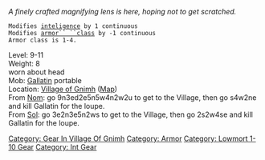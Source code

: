 *A finely crafted magnifying lens is here, hoping not to get scratched.*

`Modifies `[`inteligence`](Intelligence "wikilink")` by 1 continuous`  
`Modifies `[`armor`` ``class`](Armor_Class "wikilink")` by -1 continuous`  
`Armor class is 1-4.`

Level: 9-11  
Weight: 8  
worn about head  
Mob: [Gallatin](Gallatin "wikilink") portable  
Location: [Village of Gnimh](:Category:_Village_Of_Gnimh "wikilink")
([Map](Village_Of_Gnimh_Map "wikilink"))  
From [Nom](Nom "wikilink"): go 9n3ed2e5n5w4n2w2u to get to the Village,
then go s4w2ne and kill Gallatin for the loupe.  
From [Sol](Sol "wikilink"): go 3e2n3e5n2ws to get to the Village, then
go 2s2w4se and kill Gallatin for the loupe.

[Category: Gear In Village Of
Gnimh](Category:_Gear_In_Village_Of_Gnimh "wikilink") [Category:
Armor](Category:_Armor "wikilink") [Category: Lowmort 1-10
Gear](Category:_Lowmort_1-10_Gear "wikilink") [Category: Int
Gear](Category:_Int_Gear "wikilink")
